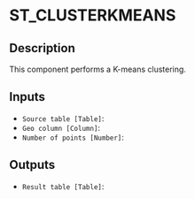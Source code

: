 
# ST_CLUSTERKMEANS
## Description

 This component performs a K-means clustering.
 
## Inputs
* `Source table [Table]`: 
* `Geo column [Column]`: 
* `Number of points [Number]`: 

## Outputs
* `Result table [Table]`: 
